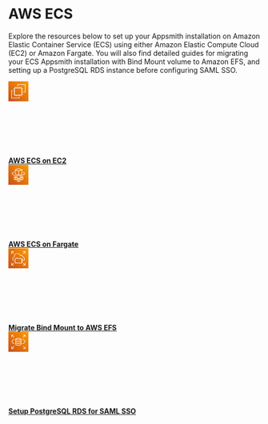 # AWS ECS

Explore the resources below to set up your Appsmith installation on Amazon Elastic Container Service (ECS) using either Amazon Elastic Compute Cloud (EC2) or Amazon Fargate. You will also find detailed guides for migrating your ECS Appsmith installation with Bind Mount volume to Amazon EFS, and setting up a PostgreSQL RDS instance before configuring SAML SSO.

<div class="containerGridSampleApp">

   <div class=" containerColumnSampleApp columnGrid column-one">
      <div class="containerCol">
         <svg class="containerImage w-6 h-6" style= {{width:"50px", height:"50px", 'margin-bottom': "4px", 'margin-top': "8px"}} xmlns="http://www.w3.org/2000/svg"><defs><linearGradient x1="0%" y1="100%" x2="100%" y2="0%" id="Arch_Amazon-EC2_32_svg__a"><stop stop-color="#C8511B" offset="0%"></stop><stop stop-color="#F90" offset="100%"></stop></linearGradient></defs><g fill="none" fill-rule="evenodd"><path d="M0 0h40v40H0z" fill="url(#Arch_Amazon-EC2_32_svg__a)"></path><path d="M26.052 27L26 13.948 13 14v13.052L26.052 27zM27 14h2v1h-2v2h2v1h-2v2h2v1h-2v2h2v1h-2v2h2v1h-2v.052a.95.95 0 01-.948.948H26v2h-1v-2h-2v2h-1v-2h-2v2h-1v-2h-2v2h-1v-2h-2v2h-1v-2h-.052a.95.95 0 01-.948-.948V27h-2v-1h2v-2h-2v-1h2v-2h-2v-1h2v-2h-2v-1h2v-2h-2v-1h2v-.052a.95.95 0 01.948-.948H13v-2h1v2h2v-2h1v2h2v-2h1v2h2v-2h1v2h2v-2h1v2h.052a.95.95 0 01.948.948V14zm-6 19H7V19h2v-1H7.062C6.477 18 6 18.477 6 19.062v13.876C6 33.523 6.477 34 7.062 34h13.877c.585 0 1.061-.477 1.061-1.062V31h-1v2zM34 7.062v13.876c0 .585-.476 1.062-1.061 1.062H30v-1h3V7H19v3h-1V7.062C18 6.477 18.477 6 19.062 6h13.877C33.524 6 34 6.477 34 7.062z" fill="#FFF"></path></g></svg>
      </div>
      <b><a href="/getting-started/setup/installation-guides/aws-ecs/aws-ecs-on-ec2">AWS ECS on EC2</a></b>
      <div class="containerDescription"> 
      </div>
   </div>

   <div class="containerColumnSampleApp columnGrid column-two">
   <div class="containerCol">
         <svg class="containerImage w-6 h-6" style= {{width:"50px", height:"50px", 'margin-bottom': "4px", 'margin-top': "8px"}} xmlns="http://www.w3.org/2000/svg"><defs><linearGradient x1="0%" y1="100%" x2="100%" y2="0%" id="Arch_AWS-Fargate_32_svg__a"><stop stop-color="#C8511B" offset="0%"></stop><stop stop-color="#F90" offset="100%"></stop></linearGradient></defs><g fill="none" fill-rule="evenodd"><path d="M0 0h40v40H0z" fill="url(#Arch_AWS-Fargate_32_svg__a)"></path><path d="M26.873 29.343v-3.429l1.968-.666v3.386l-1.968.709zm-2.944-1.335v-2.76l1.962.665v3.43l-1.962-.71v-.625zm-.982 4.079l-1.968.707v-3.427l1.968-.666V32.086zm-4.912-3.1V28.7l1.962.665v3.428l-1.962-.707v-3.1zm-2.95.356v-3.429l1.968-.666V28.634l-1.968.709zm-2.944-4.095l1.962.665v3.43l-1.962-.71v-3.385zm2.453-1.175l1.404.48-1.404.476-1.4-.476 1.4-.48zm5.894 3.452l1.404.48-1.404.475-1.4-.475 1.4-.48zm5.894-3.452l1.404.48-1.404.476-1.4-.476 1.4-.48zm3.106.01l-2.95-1.01a.482.482 0 00-.313 0l-2.944 1.01a.5.5 0 00-.334.473v2.757l-2.303-.787a.482.482 0 00-.313 0l-2.296.787v-2.757a.499.499 0 00-.335-.473l-2.95-1.01a.482.482 0 00-.313 0l-2.944 1.01a.5.5 0 00-.334.473v4.43c0 .21.13.4.327.47l2.944 1.063a.486.486 0 00.328 0l2.295-.826v2.746c0 .21.13.4.327.47l2.944 1.062a.486.486 0 00.328 0l2.95-1.062a.5.5 0 00.327-.47v-2.746l2.29.826a.486.486 0 00.327 0l2.95-1.063a.5.5 0 00.327-.47v-4.43a.499.499 0 00-.335-.473zM33 17.606c0 3.077-6.697 4.737-13 4.737s-13-1.66-13-4.737c0-1.463 1.604-2.754 4.52-3.634l.28.956c-2.355.712-3.818 1.738-3.818 2.678 0 1.77 4.935 3.738 12.018 3.738 7.083 0 12.018-1.969 12.018-3.738 0-.722-.864-1.509-2.37-2.156l.384-.919C32.485 15.586 33 16.786 33 17.606zM20.491 8.03l5.448 2.014-5.448 2.039-5.448-2.039 5.448-2.014zm5.618 10.14c-1.008.458-2.701.992-5.127 1.06v-6.267l5.894-2.206v6.219c0 .512-.301.98-.767 1.193zm-12.003-1.194v-6.219L20 12.963v6.266c-2.425-.067-4.119-.6-5.126-1.06a1.316 1.316 0 01-.768-1.193zm.366 2.104c1.163.53 3.15 1.16 6.02 1.16 2.869 0 4.856-.63 6.019-1.16a2.316 2.316 0 001.348-2.104V10.04c0-.21-.13-.397-.324-.469L20.66 7.03a.486.486 0 00-.336 0l-6.876 2.542a.499.499 0 00-.323.468v6.936c0 .904.53 1.73 1.348 2.104z" fill="#FFF"></path></g></svg>
      </div>
      <b><a href="/getting-started/setup/installation-guides/aws-ecs-on-fargate">AWS ECS on Fargate</a></b>
      <div class="containerDescription"> 
      </div>
   </div>
 
</div> 

<div class="containerGridSampleApp">
   <div class="containerColumnSampleApp columnGrid column-one">
    <div class="containerCol">
         <svg class="containerImage w-6 h-6" style= {{width:"50px", height:"50px", 'margin-bottom': "4px", 'margin-top': "8px"}} xmlns="http://www.w3.org/2000/svg"><defs><linearGradient x1="0%" y1="100%" x2="100%" y2="0%" id="Arch_Amazon-Elastic-File-System_32_svg__a"><stop stop-color="#C8511B" offset="0%"></stop> <stop stop-color="#F90" offset="100%"></stop></linearGradient></defs><g fill="none" fill-rule="evenodd"><path d="M0 0h40v40H0z" fill="url(#Arch_Amazon-Elastic-File-System_32_svg__a)"></path><path d="M33 29h1v4.5a.5.5 0 01-.5.5H29v-1h3.293l-3.647-3.646.708-.708L33 32.293V29zm-21.646.354L7.707 33H11v1H6.5a.5.5 0 01-.5-.5V29h1v3.293l3.646-3.647.708.708zM34 6.5V11h-1V7.707l-3.646 3.647-.708-.708L32.293 7H29V6h4.5a.5.5 0 01.5.5zM7 11H6V6.5a.5.5 0 01.5-.5H11v1H7.707l3.647 3.646-.708.708L7 7.707V11zm5.474 5.31c0 .229.018.458.044.678a.5.5 0 01-.376.544c-1.065.264-2.85 1.088-2.85 3.63l.007.235c.082 1.505 1.074 2.781 2.526 3.283l-.326.945c-1.839-.635-3.094-2.26-3.197-4.139a7.425 7.425 0 01-.01-.324c0-2.173 1.185-3.821 3.193-4.481a7.62 7.62 0 01-.011-.371c0-2.439 1.65-4.97 3.838-5.887 2.555-1.072 5.267-.537 7.249 1.427a7.277 7.277 0 011.47 2.133c1.6-1.26 4.501-.695 4.902 2.578 2.485.639 3.848 2.272 3.848 4.63 0 2.601-1.413 3.704-2.597 4.171l-.368-.931c1.323-.52 1.965-1.58 1.965-3.24 0-2.003-1.149-3.26-3.417-3.736a.499.499 0 01-.396-.46c-.108-1.827-1.148-2.644-2.132-2.644-.611 0-1.189.3-1.582.824a.497.497 0 01-.87-.133c-.35-.978-.878-1.837-1.528-2.483-.809-.801-3.028-2.526-6.158-1.213-1.808.757-3.224 2.938-3.224 4.964zM26 29H14v-7.5c0-.211.04-.369.109-.433.079-.075.257-.074.391-.067h1.397a.51.51 0 00.5-.498c.003-.099.07-.347.133-.503l1.857-.008c.046.156.088.393.088.509a.5.5 0 00.5.5l6.7-.001c.118-.009.157.024.17.036.075.07.155.291.155.698V29zm2.307-6.5L27 26.419V22.5h1.307zm1.168-.342A.499.499 0 0029 21.5h-2.016c-.035-.533-.183-.94-.457-1.196a1.144 1.144 0 00-.886-.304h-6.227c-.085-.401-.286-.911-.768-1h-2.334c-.496 0-.727.564-.833 1l-.945.001c-.455-.032-.836.08-1.107.335-.283.264-.427.656-.427 1.164v8a.5.5 0 00.5.5h13a.497.497 0 00.469-.344l.006.002 2.5-7.5z" fill="#FFF"></path></g></svg>
      </div> 
      <b><a href="/getting-started/setup/installation-guides/aws-ecs/migrate-bind-mount-to-efs">Migrate Bind Mount to AWS EFS</a></b>
      <div class="containerDescription">
   </div>
   </div>
   <div class="containerColumnSampleApp columnGrid column-two">
    <div class="containerCol">
        <svg class="w-6 h-6" style={{ width: "50px", height: "50px", 'margin-bottom': "4px", 'margin-top': "8px" }} xmlns="http://www.w3.org/2000/svg"><defs> <linearGradient x1="0%" y1="100%" x2="100%" y2="0%" id="Arch_Amazon-RDS_32_svg__a"> <stop stop-color="#C8511B" offset="0%"></stop><stop stop-color="#F90" offset="100%"></stop></linearGradient></defs><g fill="none" fill-rule="evenodd"><path d="M0 0h40v40H0z" fill="url(#Arch_Amazon-RDS_32_svg__a)"></path><path d="M11.854 28.854L7.708 33H10.5v1h-4a.5.5 0 01-.5-.5v-4h1v2.793l4.147-4.146.707.707zM33 29.5h1v4c0 .277-.223.5-.5.5h-4v-1h3.293l-3.647-3.646.708-.708L33 32.293V29.5zm1-23v4h-1V7.708l-4.146 4.146-.707-.707L32.293 7H29.5V6h4a.5.5 0 01.5.5zm-27 4H6v-4a.5.5 0 01.5-.5h4v1H7.527l4.319 4.14-.691.721L7 7.88v2.62zm25.726 8.9c0-1.558-1.806-3.1-4.83-4.123l.32-.947c3.502 1.185 5.51 3.033 5.51 5.07 0 2.037-2.008 3.886-5.51 5.071l-.32-.948c3.024-1.023 4.83-2.565 4.83-4.123zm-24.989 0c0 1.492 1.69 2.993 4.521 4.014l-.34.94c-3.293-1.187-5.181-2.993-5.181-4.954 0-1.961 1.888-3.767 5.181-4.955l.34.941c-2.831 1.021-4.521 2.522-4.521 4.014zm12.286-3.681c-3.136 0-4.891-.799-4.917-1.125.026-.326 1.781-1.125 4.917-1.125 3.133 0 4.89.798 4.917 1.125-.027.326-1.784 1.125-4.917 1.125zm0 3.555c-3.182 0-4.917-.926-4.917-1.402v-2.03c1.135.595 3.069.877 4.917.877 1.848 0 3.782-.282 4.917-.877v2.03c0 .476-1.735 1.402-4.917 1.402zm0 3.737c-3.182 0-4.917-.927-4.917-1.403v-2.343c1.119.665 3.023 1.009 4.917 1.009 1.894 0 3.798-.344 4.917-1.009v2.343c0 .476-1.735 1.403-4.917 1.403zm0 3.279c-3.182 0-4.917-.915-4.917-1.385v-1.904c1.119.666 3.023 1.01 4.917 1.01 1.894 0 3.798-.344 4.917-1.01v1.904c0 .47-1.735 1.385-4.917 1.385zm0-13.821c-2.85 0-5.917.665-5.917 2.125v10.311c0 1.566 2.977 2.385 5.917 2.385s5.917-.819 5.917-2.385V14.594c0-1.46-3.067-2.125-5.917-2.125z" fill="#FFF"></path> </g></svg>
      </div> 
      <b><a href="/getting-started/setup/installation-guides/aws-ecs/setup-postgresql-aws-ecs">Setup PostgreSQL RDS for SAML SSO</a></b>
      <div class="containerDescription">
   </div>
   </div>
</div>